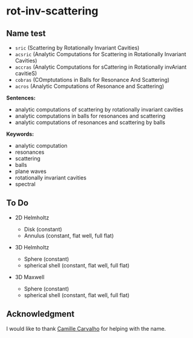 # rot-inv-scattering

## Name test

- `sric` (Scattering by Rotationally Invariant Cavities)
- `acsric` (Analytic Computations for Scattering in Rotationally Invariant Cavities)
- `accras` (Analytic Computations for sCattering in Rotationally invAriant cavitieS)
- `cobras` (COmptutations in Balls for Resonance And Scattering)
- `acros` (Analytic Computations of Resonance and Scattering)

**Sentences:**

- analytic computations of scattering by rotationally invariant cavities
- analytic computations in balls for resonances and scattering
- analytic computations of resonances and scattering by balls

**Keywords:**

- analytic computation
- resonances
- scattering
- balls
- plane waves
- rotationally invariant cavities
- spectral

## To Do

- 2D Helmholtz

  - Disk (constant)
  - Annulus (constant, flat well, full flat)

- 3D Helmholtz

  - Sphere (constant)
  - spherical shell (constant, flat well, full flat)

- 3D Maxwell

  - Sphere (constant)
  - spherical shell (constant, flat well, full flat)

## Acknowledgment

I would like to thank [Camille Carvalho](https://github.com/carvalhocamille) for helping with the name.
